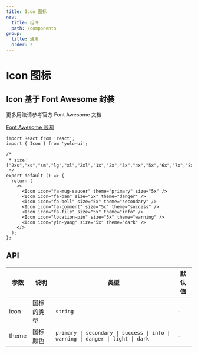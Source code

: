 ```yaml
---
title: Icon 图标
nav:
  title: 组件
  path: /components
group:
  title: 通用
  order: 2
---
```


# Icon 图标

## Icon 基于 Font Awesome 封装

更多用法请参考官方 Font Awesome 文档

[Font Awesome 官网](https://fontawesome.com/icons)

```tsx
import React from 'react';
import { Icon } from 'yolo-ui';

/*
 * size：["2xs","xs","sm","lg","xl","2xl","1x","2x","3x","4x","5x","6x","7x","8x","9x","5x"]
 */
export default () => {
  return (
    <>
      <Icon icon="fa-mug-saucer" theme="primary" size="5x" />
      <Icon icon="fa-ban" size="5x" theme="danger" />
      <Icon icon="fa-bell" size="5x" theme="secondary" />
      <Icon icon="fa-comment" size="5x" theme="success" />
      <Icon icon="fa-file" size="5x" theme="info" />
      <Icon icon="location-pin" size="5x" theme="warning" />
      <Icon icon="yin-yang" size="5x" theme="dark" />
    </>
  );
};
```

## API

| 参数 | 说明 | 类型 | 默认值 |
| --- | --- | --- | --- |
| icon | 图标的类型 | `string` | - |
| theme | 图标颜色 | `primary \| secondary \| success \| info \| warning \| danger \| light \| dark` | - |
